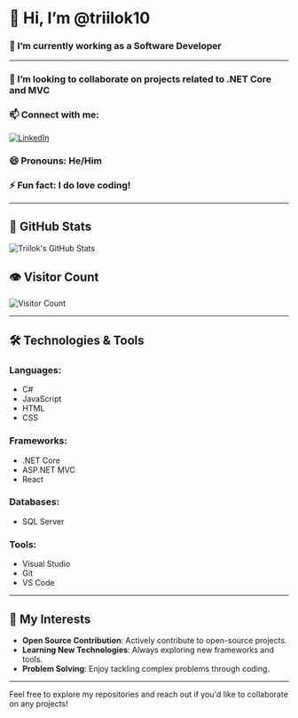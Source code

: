 # 👋 Hi, I’m @triilok10
### 🌱 I’m currently working as a Software Developer

---

### 💞️ I’m looking to collaborate on projects related to .NET Core and MVC

### 📫 Connect with me:
[![LinkedIn](https://img.shields.io/badge/LinkedIn-@triilok10-blue?style=flat&logo=linkedin)](https://www.linkedin.com/in/triilok10)

### 😄 Pronouns: He/Him
### ⚡ Fun fact: I do love coding!

---

## 🚀 GitHub Stats
![Triilok's GitHub Stats](https://github-readme-stats.vercel.app/api?username=triilok10&show_icons=true&theme=radical)

## 👁️ Visitor Count
![Visitor Count](https://komarev.com/ghpvc/?username=triilok10&style=flat-square&color=blue) 

---

## 🛠️ Technologies & Tools
### Languages:
- C#
- JavaScript
- HTML
- CSS

### Frameworks:
- .NET Core
- ASP.NET MVC
- React

### Databases:
- SQL Server

### Tools:
- Visual Studio
- Git 
- VS Code

---

## 🎯 My Interests
- **Open Source Contribution**: Actively contribute to open-source projects.
- **Learning New Technologies**: Always exploring new frameworks and tools.
- **Problem Solving**: Enjoy tackling complex problems through coding.

---

Feel free to explore my repositories and reach out if you'd like to collaborate on any projects!
